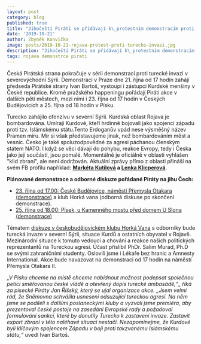 ```yaml
---
layout: post
category: blog
published: true
title: "Jihočeští Piráti se přidávají k\_protestním demonstracím proti turecké invazi"
date: '2019-10-21'
author: Zbyněk Konvička
image: posts/2019-10-21-rojava-protest-proti-turecke-invazi.jpg
description: "Jihočeští Piráti se přidávají k\_protestním demonstracím proti turecké invazi"
tags: rojava demonstrce pirati
---
```

Česká Pirátská strana pokračuje v sérii demonstrací proti turecké invazi v severovýchodní Sýrii. Demonstraci v Praze dne 21. října od 17 hodin zahájí předseda Pirátské strany Ivan Bartoš, vystoupí i zástupci Kurdské menšiny v České republice. Kromě pražského happeningu pořádají Piráti akce v dalších pěti městech, mezi nimi i 23. října od 17 hodin v Českých Budějovicích a 25. října od 18 hodin v Písku.

Turecko zahájilo ofenzívu v severní Sýrii. Kurdská oblast Rojava je bombardována. Umírají Kurdové, kteří hrdinně bojovali jako spojenci západu proti tzv. Islámskému státu.Tento Erdoganův vpád nese výsměšný název Pramen míru. Mír si však představujeme jinak, než bombardováním měst a vesnic. Česko je také spoluzodpovědné za agresi páchanou členským státem NATO. I když se věci dávají do pohybu, reakce Evropy, tedy i Česka jako její součástí, jsou pomalé. Momentálně je oficiálně v oblasti vyhlášen "klid zbraní", ale není dodržován. Aktuální zprávy přímo z oblasti přináší na svém FB profilu například: **[Markéta Kutilová](https://www.facebook.com/marketa.kutilova.5) a [Lenka Klicperová](https://www.facebook.com/lenka.klicperova.7)**.

**Plánované demonstrace a odborné diskuze pořádané Piráty na jihu Čech:**

* [23. října od 17.00: České Budějovice, náměstí Přemysla Otakara (demonstrace)](https://www.facebook.com/events/1665740140222659/) a klub Horká vana (odborná diskuse po skončení demonstrace).
* [25. října od 18.00: Písek, u Kamenného mostu před domem U Slona (demonstrace)](https://www.facebook.com/events/526869531430683/)



Tématem [diskuze v českobudějovickém klubu Horká Vana](https://www.facebook.com/events/2986835274677258/) s odborníky bude turecká invaze v severní Sýrii, situace Kurdů a ostatních obyvatel v Rojavě. Mezinárodní situace k tomuto vedoucí a chování a reakce našich politických reprezentantů na Tureckou agresi. Účast přislíbil PhDr. Salim Murad, Ph.D se svými zahraničními studenty. Oslovili jsme i Lékaře bez hranic a Amnesty International. Akce bude navazovat na demonstraci od 17 hodin na náměstí Přemysla Otakara II.

*„V Písku chceme na místě chceme nabídnout možnost podepsat společnou petici směřovanou české vládě a otevřený dopis turecké ambasádě,“_ říká za písecké Piráty Jan Říšský, který se ujal organizace akce. „Jsem velmi rád, že Sněmovna schválila usnesení odsuzující tureckou agresi. Na něm jsme se podíleli s dalšími poslaneckými kluby a vyzvali jsme premiéra, aby prezentoval české postoje na zasedání Evropské rady a požadoval formulování sankcí, které by donutily Turecko k zastavení invaze. Zastavit export zbraní v této naléhavé situaci nestačí. Nezapomínejme, že Kurdové byli klíčovým spojencem Západu v boji proti takzvanému Islámskému státu,“* uvedl Ivan Bartoš.
